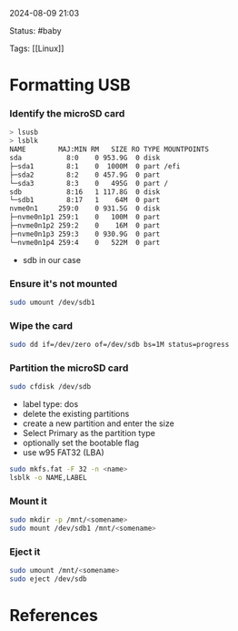 
2024-08-09 21:03

Status: #baby

Tags: [[Linux]]

# Formatting USB

### Identify the microSD card
```bash
> lsusb
> lsblk
NAME        MAJ:MIN RM   SIZE RO TYPE MOUNTPOINTS
sda           8:0    0 953.9G  0 disk
├─sda1        8:1    0  1000M  0 part /efi
├─sda2        8:2    0 457.9G  0 part
└─sda3        8:3    0   495G  0 part /
sdb           8:16   1 117.8G  0 disk
└─sdb1        8:17   1    64M  0 part
nvme0n1     259:0    0 931.5G  0 disk
├─nvme0n1p1 259:1    0   100M  0 part
├─nvme0n1p2 259:2    0    16M  0 part
├─nvme0n1p3 259:3    0 930.9G  0 part
└─nvme0n1p4 259:4    0   522M  0 part
```
- sdb in our case
### Ensure it's not mounted
```bash
sudo umount /dev/sdb1
```
### Wipe the card
```bash
sudo dd if=/dev/zero of=/dev/sdb bs=1M status=progress
```
### Partition the microSD card
```bash
sudo cfdisk /dev/sdb
```
- label type: dos
- delete the existing partitions
- create a new partition and enter the size
- Select Primary as the partition type
- optionally set the bootable flag
- use w95 FAT32 (LBA)
```bash
sudo mkfs.fat -F 32 -n <name>
lsblk -o NAME,LABEL
```
### Mount it
```bash
sudo mkdir -p /mnt/<somename>
sudo mount /dev/sdb1 /mnt/<somename>
```
### Eject it
```bash
sudo umount /mnt/<somename>
sudo eject /dev/sdb
```
# References

